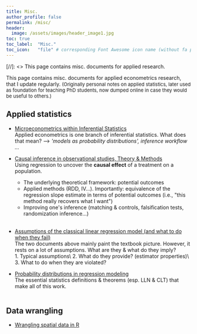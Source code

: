 ```yaml
---
title: Misc.
author_profile: false
permalink: /misc/
header:
  image: /assets/images/header_image1.jpg
toc: true
toc_label: 	"Misc."
toc_icon: 	"file" # corresponding Font Awesome icon name (without fa prefix)
---
```



[//]: <> This page contains misc. documents for applied research.

This page contains misc. documents for applied econometrics research, that I update regularly.
<span style="font-size:13px;">
(Originally personal notes on applied statistics, later used as foundation for teaching PhD students, now dumped online in case they would be useful to others.)</span>


## Applied statistics

  - [Microeconometrics within Inferential Statistics](../docs/microeconometrics.pdf)  
Applied econometrics is one branch of inferential statistics. What does that mean? --> *'models as probability distributions', inference workflow ...*
      
      
  - [Causal inference in observational studies, Theory & Methods](../docs/causal_inference.pdf)  
Using regression to uncover the **causal effect** of a treatment on a population.
      * The underlying theoretical framework: potential outcomes
      * Applied methods (RDD, IV...). Importantly: equivalence of the regression slope estimate in terms of potential outcomes (i.e., "this method really recovers what I want")
      * Improving one's inference (matching & controls, falsification tests, randomization inference...)  <br/><br/>

      
  - [Assumptions of the classical linear regression model (and what to do when they fail)](../docs/CLRM&estimators.pdf)  
The two documents above mainly paint the textbook picture. However, it rests on a lot of assumptions. What are they & what do they imply?  
      	1. Typical assumptions\\
      	2. What do they provide? (estimator properties)\\
      	3. What to do when they are violated?

      
  - [Probability distributions in regression modeling](../docs/proba_theory.pdf)  
The essential statistics definitions & theorems (esp. LLN & CLT) that make all of this work.<br/><br/>


## Data wrangling

  - [Wrangling spatial data in R](../docs/spatialData_R.pdf)


